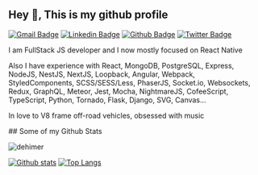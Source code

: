 ## Hey 👋, This is my github profile
[![Gmail Badge](https://img.shields.io/badge/-den-vse@yandex.ru-c14438?style=flat&logo=Yandex&logoColor=white&link=mailto:den-vse@yandex.ru)](mailto:den-vse@yandex.ru) 
[![Linkedin Badge](https://img.shields.io/badge/-dehimer-0072b1?style=flat&logo=Linkedin&logoColor=white&link=https://www.linkedin.com/in/dehimer/)](https://www.linkedin.com/in/dehimer/) [![Github Badge](https://img.shields.io/badge/-dehimer-grey?style=flat&logo=github&logoColor=white&link=https://github.com/dehimer/)](https://www.github.com/dehimer/) [![Twitter Badge](https://img.shields.io/badge/-dehimer-00acee?style=flat&logo=twitter&logoColor=white&link=https://twitter.com/dehimer/)](https://www.twitter.com/dehimer/) <p align='left'>I am FullStack JS developer and I now mostly focused on React Native</p><p align='left'></p><p align='left'>Also I have experience with React, MongoDB, PostgreSQL, Express, NodeJS, NestJS, NextJS, Loopback, Angular, Webpack, StyledComponents, SCSS/SESS/Less, PhaserJS, Socket.io, Websockets, Redux, GraphQL, Meteor, Jest, Mocha, NightmareJS, CofeeScript, TypeScript, Python, Tornado, Flask, Django, SVG, Canvas...</p>
<p>In love to V8 frame off-road vehicles, obsessed with music</p>
## Some of my Github Stats
<p align=left> <img src=https://komarev.com/ghpvc/?username=dehimer alt=dehimer /> </p>

[![Github stats](https://github-readme-stats.vercel.app/api?username=dehimer&show_icons=true&include_all_commits=true)](https://github.com/dehimer/github-readme-stats)
[![Top Langs](https://github-readme-stats.vercel.app/api/top-langs/?username=dehimer&layout=compact)](https://github.com/dehimer/github-readme-stats)
